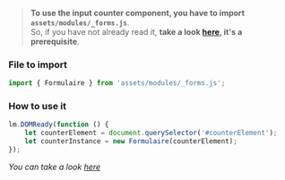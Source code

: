 > **To use the input counter component, you have to import `assets/modules/_forms.js`**. <br >
So, if you have not already read it, **take a look [here](/Components/form/javascript/), it's a prerequisite**.


### File to import

```js
import { Formulaire } from 'assets/modules/_forms.js';
```

### How to use it

```js
lm.DOMReady(function () {
    let counterElement = document.querySelector('#counterElement');
    let counterInstance = new Formulaire(counterElement);
});
```

_You can take a look [here](/Components/form/javascript/)_
